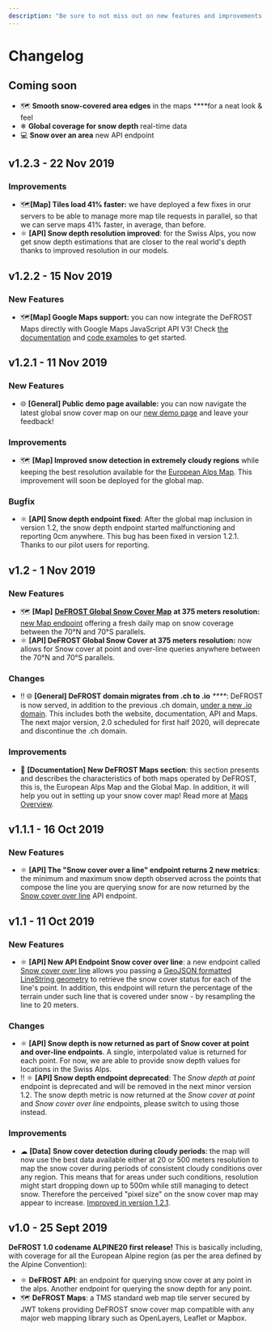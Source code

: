 ```yaml
---
description: "Be sure to not miss out on new features and improvements! \U0001F680"
---
```


# Changelog

## Coming soon

* 🗺 **Smooth snow-covered area edges** in the maps ****for a neat look & feel 
* ❄ **Global coverage for snow depth** real-time data
* 💻 **Snow over an area** new API endpoint

## v1.2.3 - 22 Nov 2019

### Improvements

* 🗺**\[Map\] Tiles load 41% faster:** we have deployed a few fixes in orur servers to be able to manage more map tile requests in parallel, so that we can serve maps 41% faster, in average, than before.
* ⚛ **\[API\] Snow depth resolution improved**: for the Swiss Alps, you now get snow depth estimations that are closer to the real world's depth thanks to improved resolution in our models.

## v1.2.2 - 15 Nov 2019

### New Features

* 🗺**\[Map\] Google Maps support:** you can now integrate the DeFROST Maps directly with Google Maps JavaScript API V3! Check [the documentation](../introduction/development-quickstart.md#google-maps-users-whitelist-your-http-referrers) and [code examples](https://github.com/wegaw/defrost-examples/blob/master/tests/map_tests/google-map.html) to get started.

## v1.2.1 - 11 Nov 2019

### New Features

* 🌐 **\[General\] Public demo page available:** you can now navigate the latest global snow cover map on our [new demo page](https://defrost.io/demo) and leave your feedback! 

### Improvements

* 🗺 **\[Map\] Improved snow detection in extremely cloudy regions** while keeping the best resolution available for the [European Alps Map](../defrost-maps/european-alps-map.md). This improvement will soon be deployed for the global map.

### Bugfix

* ⚛ **\[API\] Snow depth endpoint fixed**: After the global map inclusion in version 1.2, the snow depth endpoint started malfunctioning and reporting 0cm anywhere. This bug has been fixed in version 1.2.1. Thanks to our pilot users for reporting.

## v1.2 - 1 Nov 2019

### New Features

* 🗺 **\[Map\]** [**DeFROST Global Snow Cover Map**](../defrost-maps/global-map.md) **at 375 meters resolution:** [new Map endpoint](../defrost-maps/global-map.md#map-endpoint) offering a fresh daily map on snow coverage between the 70°N and 70°S parallels. 
* ⚛ **\[API\] DeFROST Global Snow Cover at 375 meters resolution:** now allows for Snow cover at point and over-line queries anywhere between the 70°N and 70°S parallels. 

### Changes

* ‼ 🌐 **\[General\] DeFROST domain migrates from .ch to .io** _****_: DeFROST is now served, in addition to the previous .ch domain, [under a new .io domain](https://defrost.io). This includes both the website, documentation, API and Maps. The next major version, 2.0 scheduled for first half 2020, will deprecate and discontinue the .ch domain. 

### Improvements

* 📘 **\[Documentation\]** **New DeFROST Maps section**: this section presents and describes the characteristics of both maps operated by DeFROST, this is, the European Alps Map and the Global Map. In addition, it will help you out in setting up your snow cover map! Read more at [Maps Overview](../defrost-maps/maps-overview.md).

## v1.1.1 - 16 Oct 2019

### New Features

* ⚛ **\[API\] The "Snow cover over a line" endpoint returns 2 new metrics**: the minimum and maximum snow depth observed across the points that compose the line you are querying snow for are now returned by the [Snow cover over line](https://defrost.io/api-docs#operation/Snow%20cover%20over%20line) API endpoint.

## v1.1 - 11 Oct 2019

### New Features

* ⚛ **\[API\] New API Endpoint Snow cover over line**: a new endpoint called[ Snow cover over line](https://defrost.io/api-docs#operation/Snow%20cover%20over%20line) allows you passing a [GeoJSON formatted LineString geometry](https://en.wikipedia.org/wiki/GeoJSON#Geometries) to retrieve the snow cover status for each of the line's point. In addition, this endpoint will return the percentage of the terrain under such line that is covered under snow - by resampling the line to 20 meters. 

### Changes

* ⚛ **\[API\] Snow depth is now returned as part of Snow cover at point and over-line endpoints**. A single, interpolated value is returned for each point. For now, we are able to provide snow depth values for locations in the Swiss Alps. 
* ‼ ⚛ **\[API\] Snow depth endpoint deprecated**: The _Snow depth at point_ endpoint is deprecated and will be removed in the next minor version 1.2. The snow depth metric is now returned at the _Snow cover at point_ and _Snow cover over line_ endpoints, please switch to using those instead. 

### Improvements

* ☁ **\[Data\]** **Snow cover detection during cloudy periods**: the map will now use the best data available either at 20 or 500 meters resolution to map the snow cover during periods of consistent cloudy conditions over any region. This means that for areas under such conditions, resolution might start dropping down up to 500m while still managing to detect snow. Therefore the perceived "pixel size" on the snow cover map may appear to increase. [Improved in version 1.2.1](changelog.md#v-1-2-1-11-nov-2019).

## v1.0 - 25 Sept 2019

**DeFROST 1.0 codename ALPINE20 first release!** This is basically including, with coverage for all the European Alpine region \(as per the area defined by the Alpine Convention\):

* ⚛ **DeFROST API**: an endpoint for querying snow cover at any point in the alps. Another endpoint for querying the snow depth for any point.
* 🗺 **DeFROST Maps**: a TMS standard web map tile server secured by JWT tokens providing DeFROST snow cover map compatible with any major web mapping library such as OpenLayers, Leaflet or Mapbox.

